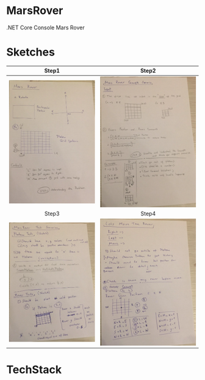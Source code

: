 # MarsRover
.NET Core Console Mars Rover

# Sketches
Step1                      |  Step2
:-------------------------:|:-------------------------:
![alt text](sketches/Step1.png) | ![alt text](sketches/Step2.png)
Step3                      |  Step4
![alt text](sketches/Step3.png) | ![alt text](sketches/Step4.png)

# TechStack
